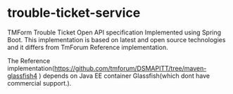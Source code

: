 # trouble-ticket-service
TMForm Trouble Ticket Open API specification Implemented using Spring Boot.
This implementation is based on latest and open source technologies and it differs from TmForum Reference implementation.

The Reference implementation(https://github.com/tmforum/DSMAPITT/tree/maven-glassfish4 ) depends on Java EE container Glassfish(which dont have commercial support.).

